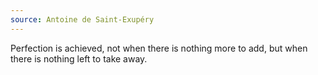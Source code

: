 ```yaml
---
source: Antoine de Saint-Exupéry
---
```


Perfection is achieved, not when there is nothing more to add, but when there is nothing left to take away.
